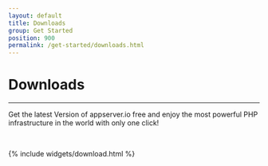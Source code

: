 ```yaml
---
layout: default
title: Downloads
group: Get Started
position: 900
permalink: /get-started/downloads.html
---
```


# <i class="fa fa-download"></i> Downloads
***

Get the latest Version of appserver.io free and enjoy the most powerful PHP infrastructure in the world with only one click!
<p><br/></p>

{% include widgets/download.html %}

<iframe src="http://cdn.appserver.io/welcome-page/ga.html" width="0" height="0" frameborder="0" marginheight="0" marginwidth="0"></iframe>
